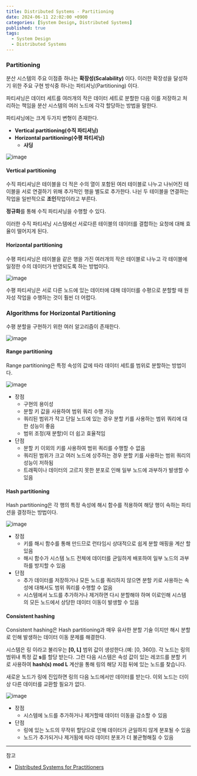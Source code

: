 ```yaml
---
title: Distributed Systems - Partitioning
date: 2024-06-11 22:02:00 +0900
categories: [System Design, Distributed Systems]
published: true
tags:
  - System Design
  - Distributed Systems
---
```


### Partitioning

분산 시스템의 주요 이점중 하나는 **확장성(Scalability)** 이다.
이러한 확장성을 달성하기 위한 주요 구현 방식중 하나는 파티셔닝(Partitioning) 이다.

파티셔닝은 데이터 세트를 여러개의 작은 데이터 세트로 분할한 다음 이를 저장하고 처리하는 책임을 분산 시스템의 여러 노드에 각각 할당하는 방법을 말한다.

파티셔닝에는 크게 두가지 변형이 존재한다.

- **Vertical partitioning(수직 파티셔닝)**
- **Horizontal partitioning(수평 파티셔닝)**
  - **샤딩**

![image](https://miro.medium.com/v2/resize:fit:800/1*fSQex1AygqpyDQpWooK38A.png)

#### Vertical partitioning

수직 파티셔닝은 테이블을 더 적은 수의 열이 포함된 여러 테이블로 나누고 나뉘어진 테이블을 서로 연결하기 위해 추가적인 행을 별도로 추가한다.
나뉜 두 테이블을 연결하는 작업을 일반적으로 **조인**작업이라고 부른다.

**정규화**를 통해 수직 파티셔닝을 수행할 수 있다.

이러한 수직 파티셔닝 시스템에선 서로다른 테이블의 데이터를 결합하는 요청에 대해 효율이 떨어지게 된다.

#### Horizontal partitioning

수평 파티셔닝은 테이블을 같은 행을 가진 여러개의 작은 테이블로 나누고 각 테이블에 일정한 수의 데이터가 반영되도록 하는 방법이다.

![image](https://encrypted-tbn0.gstatic.com/images?q=tbn:ANd9GcRjPiO3RI_2KeT7ZzikadM6nyhywwyZJi1IUg&s)

수평 파티셔닝은 서로 다른 노드에 있는 데이터에 대해 데이터를 수평으로 분할할 때 원자성 작업을 수행하는 것이 훨씬 더 어렵다.

### Algorithms for Horizontal Partitioning

수평 분할을 구현하기 위한 여러 알고리즘이 존재한다.

![image](https://docs.oracle.com/en/database/oracle/oracle-database/19/vldbg/img/vldbg005.gif)

#### Range partitioning

Range partitioning은 특정 속성의 값에 따라 데이터 세트를 범위로 분할하는 방법이다.

![image](https://encrypted-tbn0.gstatic.com/images?q=tbn:ANd9GcT5NbMTPnHADLzoHLEhk7Z1SsTrxzIgBewWQg&s)

- 장점
  - 구현의 용이성
  - 분할 키 값을 사용하여 범위 쿼리 수행 가능
  - 쿼리된 범위가 작고 단일 노드에 있는 경우 분할 키를 사용하는 범위 쿼리에 대한 성능이 좋음
  - 범위 조정(재 분할)이 더 쉽고 효율적임
- 단점
  - 분할 키 이외의 키를 사용하여 범위 쿼리를 수행할 수 없음
  - 쿼리된 범위가 크고 여러 노드에 상주하는 경우 분할 키를 사용하는 범위 쿼리의 성능이 저하됨
  - 트래픽이나 데이터의 고르지 못한 분포로 인해 일부 노드에 과부하가 발생할 수 있음

#### Hash partitioning

Hash partitioning은 각 행의 특정 속성에 해시 함수를 적용하여 해당 행이 속하는 파티션을 결정하는 방법이다.

![image](https://www.thedigitalcatonline.com/images/data-partitioning-and-consistent-hashing/hash_functions.jpg)

- 장점
  - 키를 해시 함수를 통해 만드므로 런타임시 상대적으로 쉽게 분할 매핑을 계산 할 있음
  - 해시 함수가 시스템 노드 전체에 데이터를 균일하게 배포하여 일부 노드의 과부하를 방지할 수 있음
- 단점
  - 추가 데이터를 저장하거나 모든 노드를 쿼리하지 않으면 분할 키로 사용하는 속성에 대해서도 범위 쿼리를 수행할 수 없음
  - 시스템에서 노드를 추가하거나 제거하면 다시 분할해야 하며 이로인해 시스템의 모든 노드에서 상당한 데이터 이동이 발생할 수 있음

#### Consistent hashing

Consistent hashing은 Hash partitioning과 매우 유사한 분할 기술 이지만 해시 분할로 인해 발생하는 데이터 이동 문제를 해결한다.

시스템은 링 이라고 불리우는 **[0, L]** 범위 값이 생성한다.(예: [0, 360]).
각 노드는 링의 범위내 특정 값 **s**를 할당 받는다.
그런 다음 시스템은 속성 값이 있는 레코드를 분할 키로 사용하여 **hash(s) mod L** 계산을 통해 링의 해당 지점 뒤에 있는 노드를 찾습니다.

새로운 노드가 링에 진입하면 링의 다음 노드에서만 데이터를 받는다.
이외 노드는 더이상 다른 데이터를 교환할 필요가 없다.

![image](https://encrypted-tbn0.gstatic.com/images?q=tbn:ANd9GcTkFJ2J4ViDtOeAtAYdXdex6oaJsz_aIhaYAA&s)

- 장점
  - 시스템에 노드를 추가하거나 제거할때 데이터 이동을 감소할 수 있음
- 단점
  - 링에 있는 노드의 무작위 할당으로 인해 데이터가 균일하지 않게 분포될 수 있음
  - 노드가 추가되거나 제거됨에 따라 데이터 분포가 더 불균형해질 수 있음

---

참고

- [Distributed Systems for Practitioners](https://www.educative.io/courses/distributed-systems-practitioners)
